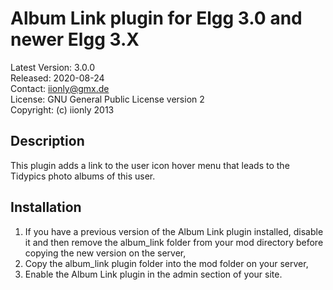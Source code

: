 Album Link plugin for Elgg 3.0 and newer Elgg 3.X
=================================================

Latest Version: 3.0.0  
Released: 2020-08-24  
Contact: iionly@gmx.de  
License: GNU General Public License version 2  
Copyright: (c) iionly 2013


Description
-----------

This plugin adds a link to the user icon hover menu that leads to the Tidypics photo albums of this user.


Installation
------------

1. If you have a previous version of the Album Link plugin installed, disable it and then remove the album_link folder from your mod directory before copying the new version on the server,
2. Copy the album_link plugin folder into the mod folder on your server,
3. Enable the Album Link plugin in the admin section of your site.
